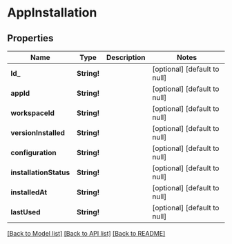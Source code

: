 # AppInstallation

## Properties
Name | Type | Description | Notes
------------ | ------------- | ------------- | -------------
**Id_** | **String!** |  | [optional] [default to null]
**appId** | **String!** |  | [optional] [default to null]
**workspaceId** | **String!** |  | [optional] [default to null]
**versionInstalled** | **String!** |  | [optional] [default to null]
**configuration** | **String!** |  | [optional] [default to null]
**installationStatus** | **String!** |  | [optional] [default to null]
**installedAt** | **String!** |  | [optional] [default to null]
**lastUsed** | **String!** |  | [optional] [default to null]

[[Back to Model list]](../README.md#documentation-for-models) [[Back to API list]](../README.md#documentation-for-api-endpoints) [[Back to README]](../README.md)


